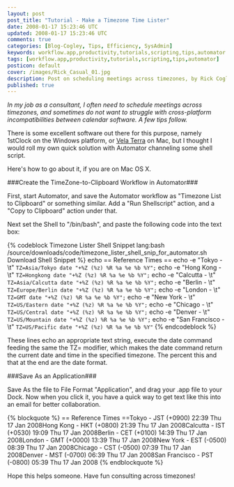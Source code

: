```yaml
---           
layout: post
post_title: "Tutorial - Make a Timezone Time Lister"
date: 2008-01-17 15:23:46 UTC
updated: 2008-01-17 15:23:46 UTC
comments: true
categories: [Blog-Cogley, Tips, Efficiency, SysAdmin]
keywords: workflow.app,productivity,tutorials,scripting,tips,automator
tags: [workflow.app,productivity,tutorials,scripting,tips,automator]
posticon: default
cover: /images/Rick_Casual_01.jpg
description: Post on scheduling meetings across timezones, by Rick Cogley.
published: true
---
```


_In my job as a consultant, I often need to schedule meetings across timezones, and sometimes do not want to struggle with cross-platform incompatibilities between calendar software. A few tips follow._

<!--more-->

There is some excellent software out there for this purpose, namely 1stClock on the Windows platform, or [Vela Terra](http://www.veladg.com "Vela Design Group") on Mac, but I thought I would roll my own quick solution with Automator channeling some shell script.

Here's how to go about it, if you are on Mac OS X.

###Create the TimeZone-to-Clipboard Workflow in Automator###

First, start Automator, and save the Automator workflow as "Timezone List to Clipboard" or something similar. Add a "Run Shellscript" action, and a "Copy to Clipboard" action under that.

Next set the Shell to "/bin/bash", and paste the following code into the text box:

{% codeblock Timezone Lister Shell Snippet lang:bash /source/downloads/code/timezone_lister_shell_snip_for_automator.sh Download Shell Snippet %}
echo == Reference Times ==
echo -e "Tokyo - \t" `TZ=Asia/Tokyo date "+%Z (%z) %R %a %e %b %Y";`
echo -e "Hong Kong - \t" `TZ=Hongkong date "+%Z (%z) %R %a %e %b %Y";`
echo -e "Calcutta - \t" `TZ=Asia/Calcutta date "+%Z (%z) %R %a %e %b %Y";`
echo -e "Berlin - \t" `TZ=Europe/Berlin date "+%Z (%z) %R %a %e %b %Y";`
echo -e "London - \t" `TZ=GMT date "+%Z (%z) %R %a %e %b %Y";`
echo -e "New York - \t" `TZ=US/Eastern date "+%Z (%z) %R %a %e %b %Y";`
echo -e "Chicago - \t" `TZ=US/Central date "+%Z (%z) %R %a %e %b %Y";`
echo -e "Denver - \t" `TZ=US/Mountain date "+%Z (%z) %R %a %e %b %Y";`
echo -e "San Francisco - \t" `TZ=US/Pacific date "+%Z (%z) %R %a %e %b %Y"`
{% endcodeblock %}

These lines echo an appropriate text string, execute the date command feeding the same the TZ= modifier, which makes the date command return the current date and time in the specified timezone. The percent this and that at the end are the date format.

###Save As an Application###

Save As the file to File Format "Application", and drag your .app file to your Dock. Now when you click it, you have a quick way to get text like this into an email for better collaboration.

{% blockquote %}
== Reference Times ==Tokyo -
JST (+0900) 22:39 Thu 17 Jan 2008Hong Kong -
HKT (+0800) 21:39 Thu 17 Jan 2008Calcutta -
IST (+0530) 19:09 Thu 17 Jan 2008Berlin -
CET (+0100) 14:39 Thu 17 Jan 2008London -
GMT (+0000) 13:39 Thu 17 Jan 2008New York -
EST (-0500) 08:39 Thu 17 Jan 2008Chicago -
CST (-0500) 07:39 Thu 17 Jan 2008Denver -
MST (-0700) 06:39 Thu 17 Jan 2008San Francisco -
PST (-0800) 05:39 Thu 17 Jan 2008
{% endblockquote %}

Hope this helps someone. Have fun consulting across timezones!

